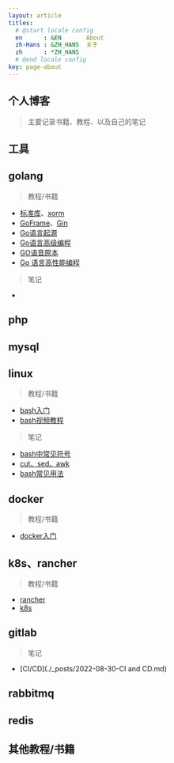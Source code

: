 ```yaml
---
layout: article
titles:
  # @start locale config
  en      : &EN       About
  zh-Hans : &ZH_HANS  关于
  zh      : *ZH_HANS
  # @end locale config
key: page-about
---
```



## 个人博客

> 主要记录书籍、教程、以及自己的笔记

## 工具

## golang

> 教程/书籍
- [标准库](https://studygolang.com/pkgdoc)、[xorm](http://xorm.topgoer.com/)
- [GoFrame](https://goframe.org/display/gf)、[Gin](https://www.topgoer.com/gin%E6%A1%86%E6%9E%B6/%E7%AE%80%E4%BB%8B.html)
- [Go语言起源](https://docs.hacknode.org/gopl-zh/ch0/ch0-01.html)
- [Go语言高级编程](https://chai2010.cn/advanced-go-programming-book/ch1-basic/ch1-01-genesis.html)
- [GO语音原本](https://golang.design/under-the-hood/zh-cn/part1basic/)
- [Go 语言高性能编程](https://geektutu.com/post/high-performance-go.html)

> 笔记
- 

## php

## mysql

## linux
> 教程/书籍
- [bash入门](https://wangdoc.com/bash/)
- [bash视频教程](https://www.bilibili.com/video/BV1bA411i7hR?p=1)

> 笔记
- [bash中常见符号](./_posts/2021-05-20-bash中常见符号.md)
- [cut、sed、awk](./_posts/2021-05-21-cut、sed、awk.md)
- [bash常见用法](./_posts/2022-07-21-bash常见用法.md)

## docker
> 教程/书籍
- [docker入门](https://www.runoob.com/docker/docker-tutorial.html)

## k8s、rancher
> 教程/书籍
- [rancher](https://docs.rancher.cn/docs/rancher2.5/quick-start-guide/_index/)
- [k8s](https://kuboard.cn/learning/)

## gitlab
> 笔记
- [CI/CD](./_posts/2022-08-30-CI and CD.md)

## rabbitmq

## redis


## 其他教程/书籍




